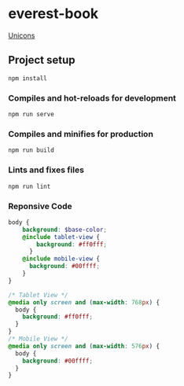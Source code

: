 # everest-book
[Unicons](https://antonreshetov.github.io/vue-unicons/)
## Project setup
```
npm install
```

### Compiles and hot-reloads for development
```
npm run serve
```

### Compiles and minifies for production
```
npm run build
```

### Lints and fixes files
```
npm run lint
```

### Reponsive Code
```scss
body {
    background: $base-color;
    @include tablet-view {
        background: #ff0fff;
      }
    @include mobile-view {
      background: #00ffff;
    }
}
```

```css
/* Tablet View */
@media only screen and (max-width: 768px) {
  body {
    background: #ff0fff;
  }
}
/* Mobile View */
@media only screen and (max-width: 576px) {
  body {
    background: #00ffff;
  }
}
```